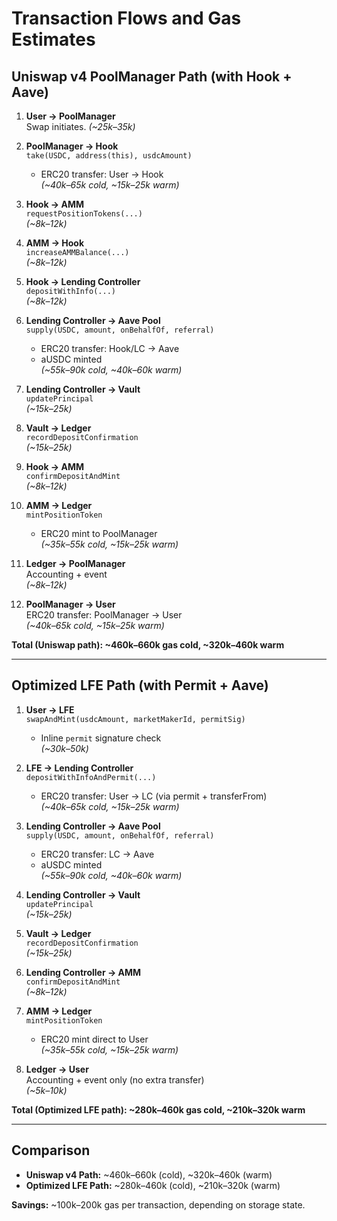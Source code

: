 # Transaction Flows and Gas Estimates

## Uniswap v4 PoolManager Path (with Hook + Aave)

1. **User → PoolManager**  
   Swap initiates. *(~25k–35k)*

2. **PoolManager → Hook**  
   `take(USDC, address(this), usdcAmount)`  
   - ERC20 transfer: User → Hook  
   *(~40k–65k cold, ~15k–25k warm)*

3. **Hook → AMM**  
   `requestPositionTokens(...)`  
   *(~8k–12k)*

4. **AMM → Hook**  
   `increaseAMMBalance(...)`  
   *(~8k–12k)*

5. **Hook → Lending Controller**  
   `depositWithInfo(...)`  
   *(~8k–12k)*

6. **Lending Controller → Aave Pool**  
   `supply(USDC, amount, onBehalfOf, referral)`  
   - ERC20 transfer: Hook/LC → Aave  
   - aUSDC minted  
   *(~55k–90k cold, ~40k–60k warm)*

7. **Lending Controller → Vault**  
   `updatePrincipal`  
   *(~15k–25k)*

8. **Vault → Ledger**  
   `recordDepositConfirmation`  
   *(~15k–25k)*

9. **Hook → AMM**  
   `confirmDepositAndMint`  
   *(~8k–12k)*

10. **AMM → Ledger**  
    `mintPositionToken`  
    - ERC20 mint to PoolManager  
    *(~35k–55k cold, ~15k–25k warm)*

11. **Ledger → PoolManager**  
    Accounting + event  
    *(~8k–12k)*

12. **PoolManager → User**  
    ERC20 transfer: PoolManager → User  
    *(~40k–65k cold, ~15k–25k warm)*

**Total (Uniswap path): ~460k–660k gas cold, ~320k–460k warm**


---

## Optimized LFE Path (with Permit + Aave)

1. **User → LFE**  
   `swapAndMint(usdcAmount, marketMakerId, permitSig)`  
   - Inline `permit` signature check  
   *(~30k–50k)*

2. **LFE → Lending Controller**  
   `depositWithInfoAndPermit(...)`  
   - ERC20 transfer: User → LC (via permit + transferFrom)  
   *(~40k–65k cold, ~15k–25k warm)*

3. **Lending Controller → Aave Pool**  
   `supply(USDC, amount, onBehalfOf, referral)`  
   - ERC20 transfer: LC → Aave  
   - aUSDC minted  
   *(~55k–90k cold, ~40k–60k warm)*

4. **Lending Controller → Vault**  
   `updatePrincipal`  
   *(~15k–25k)*

5. **Vault → Ledger**  
   `recordDepositConfirmation`  
   *(~15k–25k)*

6. **Lending Controller → AMM**  
   `confirmDepositAndMint`  
   *(~8k–12k)*

7. **AMM → Ledger**  
   `mintPositionToken`  
   - ERC20 mint direct to User  
   *(~35k–55k cold, ~15k–25k warm)*

8. **Ledger → User**  
   Accounting + event only (no extra transfer)  
   *(~5k–10k)*

**Total (Optimized LFE path): ~280k–460k gas cold, ~210k–320k warm**


---

## Comparison

- **Uniswap v4 Path:** ~460k–660k (cold), ~320k–460k (warm)  
- **Optimized LFE Path:** ~280k–460k (cold), ~210k–320k (warm)  

**Savings:** ~100k–200k gas per transaction, depending on storage state.
